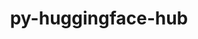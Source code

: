 ---
title: "py-huggingface-hub"
layout: cache
categories: [package, develop-2024-08-04]
meta: {"versions": ["0.23.4"], "compilers": ["apple-clang@=15.0.0", "gcc@=11.4.0"], "oss": ["ubuntu22.04", "ventura"], "platforms": ["darwin", "linux"], "targets": ["aarch64", "x86_64_v3"], "stacks": ["ml-darwin-aarch64-mps", "ml-linux-x86_64-cpu", "ml-linux-x86_64-cuda", "ml-linux-x86_64-rocm", "root"], "num_specs": 4, "num_specs_by_stack": {"ml-darwin-aarch64-mps": 2, "root": 4, "ml-linux-x86_64-cpu": 2, "ml-linux-x86_64-cuda": 2, "ml-linux-x86_64-rocm": 1}}
spec_details: [{"hash": "4w57rtfhff3qf7fycn6zvcvfvfjllflt", "compiler": "apple-clang@=15.0.0", "versions": ["0.23.4"], "os": "ventura", "platform": "darwin", "target": "aarch64", "variants": ["build_system=python_pip", "~cli"], "stacks": ["ml-darwin-aarch64-mps", "root"], "size": "-", "tarball": "https://binaries.spack.io/develop-2024-08-04/build_cache/darwin-ventura-aarch64/apple-clang-15.0.0/py-huggingface-hub-0.23.4/darwin-ventura-aarch64-apple-clang-15.0.0-py-huggingface-hub-0.23.4-4w57rtfhff3qf7fycn6zvcvfvfjllflt.spack"}, {"hash": "a2vrsxvndywznrctpadzaufpnqa776nq", "compiler": "apple-clang@=15.0.0", "versions": ["0.23.4"], "os": "ventura", "platform": "darwin", "target": "aarch64", "variants": ["build_system=python_pip", "~cli"], "stacks": ["ml-darwin-aarch64-mps", "root"], "size": "-", "tarball": "https://binaries.spack.io/develop-2024-08-04/build_cache/darwin-ventura-aarch64/apple-clang-15.0.0/py-huggingface-hub-0.23.4/darwin-ventura-aarch64-apple-clang-15.0.0-py-huggingface-hub-0.23.4-a2vrsxvndywznrctpadzaufpnqa776nq.spack"}, {"hash": "yobzbtldd3kzxo4jbf4j37bpnc5uc4zs", "compiler": "gcc@=11.4.0", "versions": ["0.23.4"], "os": "ubuntu22.04", "platform": "linux", "target": "x86_64_v3", "variants": ["build_system=python_pip", "~cli"], "stacks": ["ml-linux-x86_64-cpu", "ml-linux-x86_64-cuda", "root"], "size": "-", "tarball": "https://binaries.spack.io/develop-2024-08-04/build_cache/linux-ubuntu22.04-x86_64_v3/gcc-11.4.0/py-huggingface-hub-0.23.4/linux-ubuntu22.04-x86_64_v3-gcc-11.4.0-py-huggingface-hub-0.23.4-yobzbtldd3kzxo4jbf4j37bpnc5uc4zs.spack"}, {"hash": "2lz27jfipgyxyrsalfpirs4awhlk6ubh", "compiler": "gcc@=11.4.0", "versions": ["0.23.4"], "os": "ubuntu22.04", "platform": "linux", "target": "x86_64_v3", "variants": ["build_system=python_pip", "~cli"], "stacks": ["ml-linux-x86_64-cpu", "ml-linux-x86_64-cuda", "root", "ml-linux-x86_64-rocm"], "size": "-", "tarball": "https://binaries.spack.io/develop-2024-08-04/build_cache/linux-ubuntu22.04-x86_64_v3/gcc-11.4.0/py-huggingface-hub-0.23.4/linux-ubuntu22.04-x86_64_v3-gcc-11.4.0-py-huggingface-hub-0.23.4-2lz27jfipgyxyrsalfpirs4awhlk6ubh.spack"}]
---